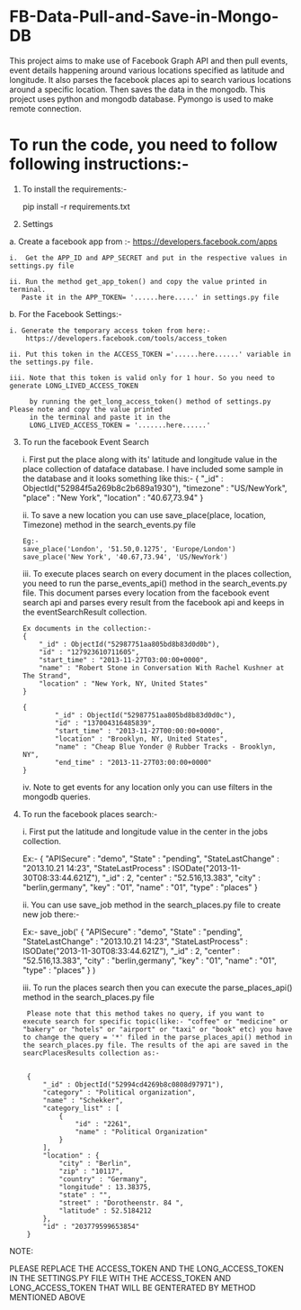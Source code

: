 FB-Data-Pull-and-Save-in-Mongo-DB
=================================

This project aims to make use of Facebook Graph API and then pull events, event details happening around various locations specified as latitude and longitude. It also parses the facebook places api to search various locations around a specific location. Then saves the data in the mongodb. This project uses python and mongodb database. Pymongo is used to make remote connection.

To run the code, you need to follow following instructions:-
=================================

1. To install the requirements:-
	
	pip install -r requirements.txt

2. Settings 
 
 a. Create a facebook app from :-  https://developers.facebook.com/apps
 
 	i.  Get the APP_ID and APP_SECRET and put in the respective values in settings.py file 
	
	ii. Run the method get_app_token() and copy the value printed in terminal.
	   Paste it in the APP_TOKEN= '......here.....' in settings.py file
	   
 b. For the Facebook Settings:-
 
 	i. Generate the temporary access token from here:-
 		https://developers.facebook.com/tools/access_token

 	ii. Put this token in the ACCESS_TOKEN ='......here......' variable in the settings.py file.
	
 	iii. Note that this token is valid only for 1 hour. So you need to generate LONG_LIVED_ACCESS_TOKEN 
	
 	     by running the get_long_access_token() method of settings.py Please note and copy the value printed 
 		 in the terminal and paste it in the 
 		 LONG_LIVED_ACCESS_TOKEN = '.......here......'
		 
 3. To run the facebook Event Search
 
  	i. First put the place along with its' latitude and longitude value in the place collection of dataface database. 
	   I have included some sample in the database and it looks something like this:-
	  	{
		    "_id" : ObjectId("52984f5a269b8c2b689a1930"),
		    "timezone" : "US/NewYork",
		    "place" : "New York",
		    "location" : "40.67,73.94"
		}

	ii. To save a new location you can use save_place(place, location, Timezone) method in the search_events.py file
		
		Eg:-
		save_place('London', '51.50,0.1275', 'Europe/London')
		save_place('New York', '40.67,73.94', 'US/NewYork') 

	iii. To execute places search on every document in the places collection, you need to run the parse_events_api() 
		method in the search_events.py file. This document parses every location from the facebook event search api and 
		parses every result from the facebook api and keeps in the eventSearchResult collection.
		
		
		Ex documents in the collection:-
		{
	        "_id" : ObjectId("52987751aa805bd8b83d0d0b"),
	        "id" : "127923610711605",
	        "start_time" : "2013-11-27T03:00:00+0000",
	        "name" : "Robert Stone in Conversation With Rachel Kushner at The Strand",
	        "location" : "New York, NY, United States"
		}
		
		{
		        "_id" : ObjectId("52987751aa805bd8b83d0d0c"),
		        "id" : "137004316485839",
		        "start_time" : "2013-11-27T00:00:00+0000",
		        "location" : "Brooklyn, NY, United States",
		        "name" : "Cheap Blue Yonder @ Rubber Tracks - Brooklyn, NY",
		        "end_time" : "2013-11-27T03:00:00+0000"
		}
		

	iv. Note to get events for any location only you can use filters in the mongodb queries.

4. To run the facebook places search:-
	
	i. First put the latitude and longitude value in the center in the jobs collection. 
	
	Ex:- 
	{
		"APISecure" : "demo",
		"State" : "pending",
		"StateLastChange" : "2013.10.21 14:23",
		"StateLastProcess" : ISODate("2013-11-30T08:33:44.621Z"),
		"_id" : 2,
		"center" : "52.516,13.383",
		"city" : "berlin,germany",
		"key" : "01",
		"name" : "01",
		"type" : "places"
	}

	ii. You can use save_job method in the search_places.py file to create new job there:- 
	
	Ex:- 
	save_job('
		{
			"APISecure" : "demo",
			"State" : "pending",
			"StateLastChange" : "2013.10.21 14:23",
			"StateLastProcess" : ISODate("2013-11-30T08:33:44.621Z"),
			"_id" : 2,
			"center" : "52.516,13.383",
			"city" : "berlin,germany",
			"key" : "01",
			"name" : "01",
			"type" : "places"
		}
	)
	
	
	iii. To run the places search then you can execute the parse_places_api() method in the search_places.py file
	
		Please note that this method takes no query, if you want to execute search for specific topic(like:- "coffee" or "medicine" or "bakery" or "hotels" or "airport" or "taxi" or "book" etc) you have to change the query = '*' filed in the parse_places_api() method in the search_places.py file. The results of the api are saved in the searcPlacesResults collection as:- 
		
		
		{
			"_id" : ObjectId("52994cd4269b8c0808d97971"),
			"category" : "Political organization",
			"name" : "Schekker",
			"category_list" : [
				{
					"id" : "2261",
					"name" : "Political Organization"
				}
			],
			"location" : {
				"city" : "Berlin",
				"zip" : "10117",
				"country" : "Germany",
				"longitude" : 13.38375,
				"state" : "",
				"street" : "Dorotheenstr. 84 ",
				"latitude" : 52.5184212
			},
			"id" : "203779599653854"
		}

NOTE:

PLEASE REPLACE THE ACCESS_TOKEN AND THE LONG_ACCESS_TOKEN IN THE SETTINGS.PY FILE WITH THE ACCESS_TOKEN AND LONG_ACCESS_TOKEN THAT WILL BE GENTERATED BY METHOD MENTIONED ABOVE

